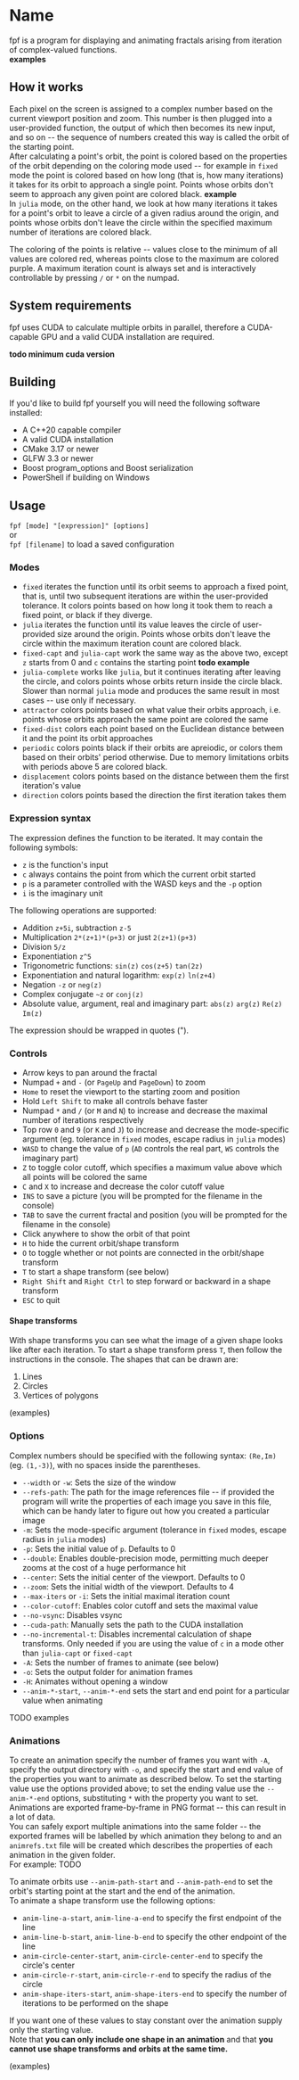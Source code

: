 Name
=========
fpf is a program for displaying and animating fractals arising from iteration of complex-valued functions.\
**examples**


How it works
------------
Each pixel on the screen is assigned to a complex number based on the current viewport position and zoom. This number is then plugged
into a user-provided function, the output of which then becomes its new input, and so on -- the sequence of numbers
created this way is called the orbit of the starting point.\
After calculating a point's orbit, the point is colored based on the properties of the orbit depending on the coloring mode used
-- for example in `fixed` mode the point is colored based on how long (that is, how many iterations) it takes for its orbit
to approach a single point. Points whose orbits don't seem to approach any given point are colored black. **example**\
In `julia` mode, on the other hand, we look at how many iterations it takes for a point's orbit to leave a circle of a given radius
around the origin, and points whose orbits don't leave the circle within the specified maximum number of iterations are colored black.

The coloring of the points is relative -- values close to the minimum of all values are colored red, whereas points close to the maximum are colored purple.
A maximum iteration count is always set and is interactively controllable by pressing `/` or `*` on the numpad.

System requirements
-------------------
fpf uses CUDA to calculate multiple orbits in parallel, therefore a CUDA-capable GPU and a valid CUDA installation are required.

**todo minimum cuda version**

Building
-------
If you'd like to build fpf yourself you will need the following software installed:
- A C++20 capable compiler
- A valid CUDA installation
- CMake 3.17 or newer
- GLFW 3.3 or newer
- Boost program_options and Boost serialization
- PowerShell if building on Windows

Usage
-----
`fpf [mode] "[expression]" [options]`\
or\
`fpf [filename]` to load a saved configuration

### Modes
- `fixed` iterates the function until its orbit seems to approach a fixed point, that is, until two subsequent iterations are within the user-provided tolerance. It colors points based on how long it took them to reach a fixed point, or black if they diverge.
- `julia` iterates the function until its value leaves the circle of user-provided size around the origin. Points whose orbits don't leave the circle within the maximum iteration count are colored black.
- `fixed-capt` and `julia-capt` work the same way as the above two, except `z` starts from 0 and `c` contains the starting point **todo example**
- `julia-complete` works like `julia`, but it continues iterating after leaving the circle, and colors points whose orbits return inside the circle black. Slower than normal `julia` mode and produces the same result in most cases -- use only if necessary.
- `attractor` colors points based on what value their orbits approach, i.e. points whose orbits approach the same point are colored the same
- `fixed-dist` colors each point based on the Euclidean distance between it and the point its orbit approaches
- `periodic` colors points black if their orbits are apreiodic, or colors them based on their orbits' period otherwise. Due to memory limitations orbits with periods above 5 are colored black.
- `displacement` colors points based on the distance between them the first iteration's value
- `direction` colors points based the direction the first iteration takes them

### Expression syntax
The expression defines the function to be iterated. It may contain the following symbols:
- `z` is the function's input
- `c` always contains the point from which the current orbit started
- `p` is a parameter controlled with the WASD keys and the `-p` option
- `i` is the imaginary unit


The following operations are supported:
- Addition `z+5i`, subtraction `z-5`
- Multiplication `2*(z+1)*(p+3)` or just `2(z+1)(p+3)`
- Division `5/z`
- Exponentiation `z^5`
- Trigonometric functions: `sin(z)` `cos(z+5)` `tan(2z)`
- Exponentiation and natural logarithm: `exp(z)` `ln(z+4)`
- Negation `-z` or `neg(z)`
- Complex conjugate `~z` or `conj(z)`
- Absolute value, argument, real and imaginary part: `abs(z)` `arg(z)` `Re(z)` `Im(z)`

The expression should be wrapped in quotes (").

### Controls
- Arrow keys to pan around the fractal
- Numpad `+` and `-` (or `PageUp` and `PageDown`) to zoom
- `Home` to reset the viewport to the starting zoom and position
- Hold `Left Shift` to make all controls behave faster
- Numpad `*` and `/` (or `M` and `N`)  to increase and decrease the maximal number of iterations respectively
- Top row `0` and `9` (or `K` and `J`) to increase and decrease the mode-specific argument (eg. tolerance in `fixed` modes, escape radius in `julia` modes)
- `WASD` to change the value of `p` (`AD` controls the real part, `WS` controls the imaginary part)
- `Z` to toggle color cutoff, which specifies a maximum value above which all points will be colored the same
- `C` and `X` to increase and decrease the color cutoff value
- `INS` to save a picture (you will be prompted for the filename in the console)
- `TAB` to save the current fractal and position (you will be prompted for the filename in the console)
- Click anywhere to show the orbit of that point
- `H` to hide the current orbit/shape transform
- `O` to toggle whether or not points are connected in the orbit/shape transform
- `T` to start a shape transform (see below)
- `Right Shift` and `Right Ctrl` to step forward or backward in a shape transform
- `ESC` to quit

#### Shape transforms
With shape transforms you can see what the image of a given shape looks like after each iteration.
To start a shape transform press `T`, then follow the instructions in the console. The shapes that can be drawn are:
1. Lines
2. Circles
3. Vertices of polygons

(examples)

### Options
Complex numbers should be specified with the following syntax: `(Re,Im)` (eg. `(1,-3)`), with no spaces inside the parentheses.  
- `--width` or `-w`: Sets the size of the window
- `--refs-path`: The path for the image references file -- if provided the program will write the properties of each image you save in this file, which can be handy later to figure out how you created a particular image
- `-m`: Sets the mode-specific argument (tolerance in `fixed` modes, escape radius in `julia` modes)
- `-p`: Sets the initial value of `p`. Defaults to 0
- `--double`: Enables double-precision mode, permitting much deeper zooms at the cost of a huge performance hit
- `--center`: Sets the initial center of the viewport. Defaults to 0
- `--zoom`: Sets the initial width of the viewport. Defaults to 4
- `--max-iters` or `-i`: Sets the initial maximal iteration count
- `--color-cutoff`: Enables color cutoff and sets the maximal value
- `--no-vsync`: Disables vsync
- `--cuda-path`: Manually sets the path to the CUDA installation
- `--no-incremental-t`: Disables incremental calculation of shape transforms. Only needed if you are using the value of `c` in a mode other than `julia-capt` or `fixed-capt`
- `-A`: Sets the number of frames to animate (see below)
- `-o`: Sets the output folder for animation frames
- `-H`: Animates without opening a window
- `--anim-*-start`, `--anim-*-end` sets the start and end point for a particular value when animating

TODO examples

### Animations
 
To create an animation specify the number of frames you want with `-A`, specify the output directory with `-o`, and specify the start and end value of the properties you want to animate as described below.
To set the starting value use the options provided above; to set the ending value use the `--anim-*-end` options, substituting `*` with the property you want to set. Animations are exported frame-by-frame in PNG format -- this can result in a lot of data.\
You can safely export multiple animations into the same folder -- the exported frames will be labelled by which animation they belong to and an `animrefs.txt` file will be created which describes the properties of each animation in the given folder. \
For example: TODO

To animate orbits use `--anim-path-start` and `--anim-path-end` to set the orbit's starting point at the start and the end of the animation.\
To animate a shape transform use the following options:
- `anim-line-a-start`, `anim-line-a-end` to specify the first endpoint of the line
- `anim-line-b-start`, `anim-line-b-end` to specify the other endpoint of the line
- `anim-circle-center-start`, `anim-circle-center-end` to specify the circle's center
- `anim-circle-r-start`, `anim-circle-r-end` to specify the radius of the circle
- `anim-shape-iters-start`, `anim-shape-iters-end` to specify the number of iterations to be performed on the shape

If you want one of these values to stay constant over the animation supply only the starting value.\
Note that **you can only include one shape in an animation** and that **you cannot use shape transforms and orbits at the same time.**

(examples)